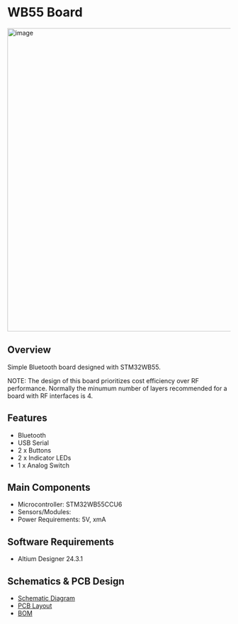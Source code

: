 # WB55 Board

<img width="1018" height="685" alt="image" src="https://github.com/user-attachments/assets/a5cb8328-0d22-48ec-afc1-f199445b5f3a" />

## Overview

Simple Bluetooth board designed with STM32WB55.

NOTE: The design of this board prioritizes cost efficiency over RF performance. Normally the minumum number of layers recommended for a board with RF interfaces is 4.

## Features

- Bluetooth
- USB Serial
- 2 x Buttons
- 2 x Indicator LEDs
- 1 x Analog Switch

## Main Components

- Microcontroller: STM32WB55CCU6
- Sensors/Modules: 
- Power Requirements: 5V, xmA

## Software Requirements

- Altium Designer 24.3.1

## Schematics & PCB Design

- [Schematic Diagram](MCU.SchDoc)
- [PCB Layout](#)
- [BOM](Project%20Outputs%20for%20WB55_board/Output/BOM/Bill%20of%20Materials-WB55_board.xlsx)
